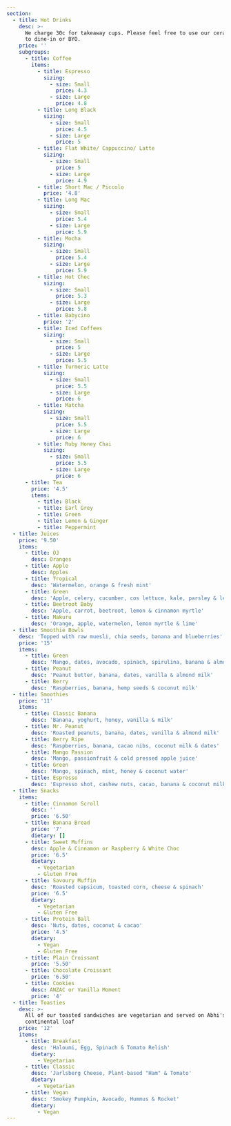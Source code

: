 ```yaml
---
section:
  - title: Hot Drinks
    desc: >-
      We charge 30c for takeaway cups. Please feel free to use our ceramic ones
      to dine-in or BYO.
    price: ''
    subgroups:
      - title: Coffee
        items:
          - title: Espresso
            sizing:
              - size: Small
                price: 4.3
              - size: Large
                price: 4.8
          - title: Long Black
            sizing:
              - size: Small
                price: 4.5
              - size: Large
                price: 5
          - title: Flat White/ Cappuccino/ Latte
            sizing:
              - size: Small
                price: 5
              - size: Large
                price: 4.9
          - title: Short Mac / Piccolo
            price: '4.8'
          - title: Long Mac
            sizing:
              - size: Small
                price: 5.4
              - size: Large
                price: 5.9
          - title: Mocha
            sizing:
              - size: Small
                price: 5.4
              - size: Large
                price: 5.9
          - title: Hot Choc
            sizing:
              - size: Small
                price: 5.3
              - size: Large
                price: 5.8
          - title: Babycino
            price: '2'
          - title: Iced Coffees
            sizing:
              - size: Small
                price: 5
              - size: Large
                price: 5.5
          - title: Turmeric Latte
            sizing:
              - size: Small
                price: 5.5
              - size: Large
                price: 6
          - title: Matcha
            sizing:
              - size: Small
                price: 5.5
              - size: Large
                price: 6
          - title: Ruby Honey Chai
            sizing:
              - size: Small
                price: 5.5
              - size: Large
                price: 6
      - title: Tea
        price: '4.5'
        items:
          - title: Black
          - title: Earl Grey
          - title: Green
          - title: Lemon & Ginger
          - title: Peppermint
  - title: Juices
    price: '9.50'
    items:
      - title: OJ
        desc: Oranges
      - title: Apple
        desc: Apples
      - title: Tropical
        desc: 'Watermelon, orange & fresh mint'
      - title: Green
        desc: 'Apple, celery, cucumber, cos lettuce, kale, parsley & lemon'
      - title: Beetroot Baby
        desc: 'Apple, carrot, beetroot, lemon & cinnamon myrtle'
      - title: Makuru
        desc: 'Orange, apple, watermelon, lemon myrtle & lime'
  - title: Smoothie Bowls
    desc: 'Topped with raw muesli, chia seeds, banana and blueberries'
    price: '15'
    items:
      - title: Green
        desc: 'Mango, dates, avocado, spinach, spirulina, banana & almond milk'
      - title: Peanut
        desc: 'Peanut butter, banana, dates, vanilla & almond milk'
      - title: Berry
        desc: 'Raspberries, banana, hemp seeds & coconut milk'
  - title: Smoothies
    price: '11'
    items:
      - title: Classic Banana
        desc: 'Banana, yoghurt, honey, vanilla & milk'
      - title: Mr. Peanut
        desc: 'Roasted peanuts, banana, dates, vanilla & almond milk'
      - title: Berry Ripe
        desc: 'Raspberries, banana, cacao nibs, coconut milk & dates'
      - title: Mango Passion
        desc: 'Mango, passionfruit & cold pressed apple juice'
      - title: Green
        desc: 'Mango, spinach, mint, honey & coconut water'
      - title: Espresso
        desc: 'Espresso shot, cashew nuts, cacao, banana & coconut milk'
  - title: Snacks
    items:
      - title: Cinnamon Scroll
        desc: ''
        price: '6.50'
      - title: Banana Bread
        price: '7'
        dietary: []
      - title: Sweet Muffins
        desc: Apple & Cinnamon or Raspberry & White Choc
        price: '6.5'
        dietary:
          - Vegetarian
          - Gluten Free
      - title: Savoury Muffin
        desc: 'Roasted capsicum, toasted corn, cheese & spinach'
        price: '6.5'
        dietary:
          - Vegetarian
          - Gluten Free
      - title: Protein Ball
        desc: 'Nuts, dates, coconut & cacao'
        price: '4.5'
        dietary:
          - Vegan
          - Gluten Free
      - title: Plain Croissant
        price: '5.50'
      - title: Chocolate Croissant
        price: '6.50'
      - title: Cookies
        desc: ANZAC or Vanilla Moment
        price: '4'
  - title: Toasties
    desc: >-
      All of our toasted sandwiches are vegetarian and served on Abhi's
      continental loaf
    price: '12'
    items:
      - title: Breakfast
        desc: 'Haloumi, Egg, Spinach & Tomato Relish'
        dietary:
          - Vegetarian
      - title: Classic
        desc: 'Jarlsberg Cheese, Plant-based "Ham" & Tomato'
        dietary:
          - Vegetarian
      - title: Vegan
        desc: 'Smokey Pumpkin, Avocado, Hummus & Rocket'
        dietary:
          - Vegan
---
```


